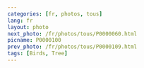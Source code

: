 ```yaml
---
categories: [fr, photos, tous]
lang: fr
layout: photo
next_photo: /fr/photos/tous/P0000060.html
picname: P0000100
prev_photo: /fr/photos/tous/P0000109.html
tags: [Birds, Tree]
---
```


